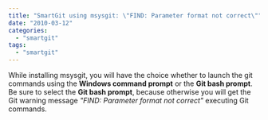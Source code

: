 ```yaml
---
title: "SmartGit using msysgit: \"FIND: Parameter format not correct\""
date: "2010-03-12"
categories: 
  - "smartgit"
tags: 
  - "smartgit"
---
```


While installing msysgit, you will have the choice whether to launch the git commands using the **Windows command prompt** or the **Git bash prompt**. Be sure to select the **Git bash prompt**, because otherwise you will get the Git warning message _"FIND: Parameter format not correct"_ executing Git commands.
